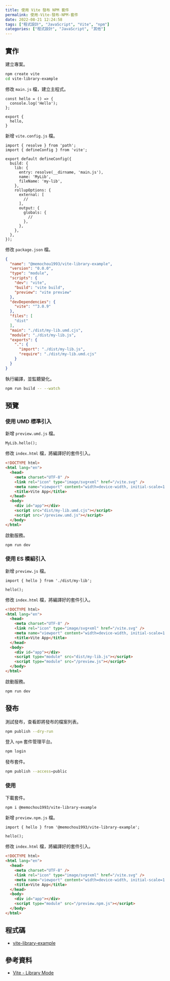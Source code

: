 ```yaml
---
title: 使用 Vite 發布 NPM 套件
permalink: 使用-Vite-發布-NPM-套件
date: 2022-08-21 12:24:58
tags: ["程式設計", "JavaScript", "Vite", "npm"]
categories: ["程式設計", "JavaScript", "其他"]
---
```


## 實作

建立專案。

```BASH
npm create vite
cd vite-library-example
```

修改 `main.js` 檔，建立主程式。

```JS
const hello = () => {
  console.log('Hello');
};

export {
  hello,
}
```

新增 `vite.config.js` 檔。

```JS
import { resolve } from 'path';
import { defineConfig } from 'vite';

export default defineConfig({
  build: {
    lib: {
      entry: resolve(__dirname, 'main.js'),
      name: 'MyLib',
      fileName: 'my-lib',
    },
    rollupOptions: {
      external: [
        //
      ],
      output: {
        globals: {
          //
        },
      },
    },
  },
});
```

修改 `package.json` 檔。

```JSON
{
  "name": "@memochou1993/vite-library-example",
  "version": "0.0.0",
  "type": "module",
  "scripts": {
    "dev": "vite",
    "build": "vite build",
    "preview": "vite preview"
  },
  "devDependencies": {
    "vite": "^3.0.9"
  },
  "files": [
    "dist"
  ],
  "main": "./dist/my-lib.umd.cjs",
  "module": "./dist/my-lib.js",
  "exports": {
    ".": {
      "import": "./dist/my-lib.js",
      "require": "./dist/my-lib.umd.cjs"
    }
  }
}
```

執行編譯，並監聽變化。

```BASH
npm run build -- --watch
```

## 預覽

### 使用 UMD 標準引入

新增 `preview.umd.js` 檔。

```JS
MyLib.hello();
```

修改 `index.html` 檔，將編譯好的套件引入。

```HTML
<!DOCTYPE html>
<html lang="en">
  <head>
    <meta charset="UTF-8" />
    <link rel="icon" type="image/svg+xml" href="/vite.svg" />
    <meta name="viewport" content="width=device-width, initial-scale=1.0" />
    <title>Vite App</title>
  </head>
  <body>
    <div id="app"></div>
    <script src="dist/my-lib.umd.cjs"></script>
    <script src="/preview.umd.js"></script>
  </body>
</html>
```

啟動服務。

```BASH
npm run dev
```

### 使用 ES 模組引入

新增 `preview.js` 檔。

```JS
import { hello } from './dist/my-lib';

hello();
```

修改 `index.html` 檔，將編譯好的套件引入。

```HTML
<!DOCTYPE html>
<html lang="en">
  <head>
    <meta charset="UTF-8" />
    <link rel="icon" type="image/svg+xml" href="/vite.svg" />
    <meta name="viewport" content="width=device-width, initial-scale=1.0" />
    <title>Vite App</title>
  </head>
  <body>
    <div id="app"></div>
    <script type="module" src="dist/my-lib.js"></script>
    <script type="module" src="/preview.js"></script>
  </body>
</html>
```

啟動服務。

```BASH
npm run dev
```

## 發布

測試發布，查看即將發布的檔案列表。

```BASH
npm publish --dry-run
```

登入 `npm` 套件管理平台。

```BASH
npm login
```

發布套件。

```BASH
npm publish --access=public
```

### 使用

下載套件。

```BASH
npm i @memochou1993/vite-library-example
```

新增 `preview.npm.js` 檔。

```JS
import { hello } from '@memochou1993/vite-library-example';

hello();
```

修改 `index.html` 檔，將編譯好的套件引入。

```HTML
<!DOCTYPE html>
<html lang="en">
  <head>
    <meta charset="UTF-8" />
    <link rel="icon" type="image/svg+xml" href="/vite.svg" />
    <meta name="viewport" content="width=device-width, initial-scale=1.0" />
    <title>Vite App</title>
  </head>
  <body>
    <div id="app"></div>
    <script type="module" src="/preview.npm.js"></script>
  </body>
</html>
```

## 程式碼

- [vite-library-example](https://github.com/memochou1993/vite-library-example)

## 參考資料

- [Vite - Library Mode](https://vitejs.dev/guide/build.html#library-mode)
